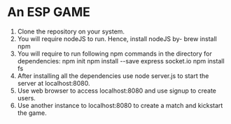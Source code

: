# An ESP GAME
1. Clone the repository on your system.
2. You will require nodeJS to run. Hence, install nodeJS by-
  brew install npm
3. You will require to run following npm commands in the directory for dependencies:
  npm init
  npm install --save express socket.io
  npm install fs
4. After installing all the dependencies use
  node server.js
  to start the server at localhost:8080.
5. Use web browser to access localhost:8080 and use signup to create users.
6. Use another instance to localhost:8080 to create a match and kickstart the game.
